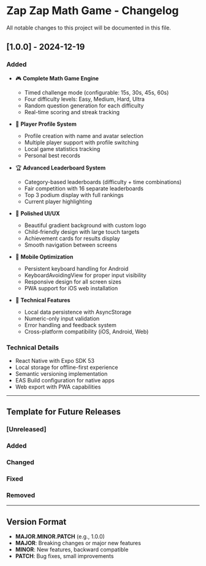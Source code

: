 # Zap Zap Math Game - Changelog

All notable changes to this project will be documented in this file.

## [1.0.0] - 2024-12-19

### Added
- 🎮 **Complete Math Game Engine**
  - Timed challenge mode (configurable: 15s, 30s, 45s, 60s)
  - Four difficulty levels: Easy, Medium, Hard, Ultra
  - Random question generation for each difficulty
  - Real-time scoring and streak tracking

- 👥 **Player Profile System**
  - Profile creation with name and avatar selection
  - Multiple player support with profile switching
  - Local game statistics tracking
  - Personal best records

- 🏆 **Advanced Leaderboard System**
  - Category-based leaderboards (difficulty + time combinations)
  - Fair competition with 16 separate leaderboards
  - Top 3 podium display with full rankings
  - Current player highlighting

- 🎨 **Polished UI/UX**
  - Beautiful gradient background with custom logo
  - Child-friendly design with large touch targets
  - Achievement cards for results display
  - Smooth navigation between screens

- 📱 **Mobile Optimization**
  - Persistent keyboard handling for Android
  - KeyboardAvoidingView for proper input visibility
  - Responsive design for all screen sizes
  - PWA support for iOS web installation

- 🔧 **Technical Features**
  - Local data persistence with AsyncStorage
  - Numeric-only input validation
  - Error handling and feedback system
  - Cross-platform compatibility (iOS, Android, Web)

### Technical Details
- React Native with Expo SDK 53
- Local storage for offline-first experience
- Semantic versioning implementation
- EAS Build configuration for native apps
- Web export with PWA capabilities

---

## Template for Future Releases

### [Unreleased]
### Added
### Changed
### Fixed
### Removed

---

## Version Format
- **MAJOR.MINOR.PATCH** (e.g., 1.0.0)
- **MAJOR**: Breaking changes or major new features
- **MINOR**: New features, backward compatible
- **PATCH**: Bug fixes, small improvements
